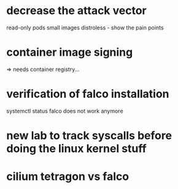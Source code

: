 # decrease the attack vector
read-only pods
small images
distroless - show the pain points

# container image signing
=> needs container registry...

# verification of falco installation
systemctl status falco does not work anymore

# new lab to track syscalls before doing the linux kernel stuff

# cilium tetragon vs falco
